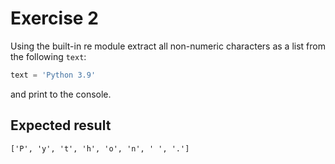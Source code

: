# Exercise 2

Using the built-in re module extract all non-numeric characters as a list from the following `text`:

```py
text = 'Python 3.9'
```

and print to the console.

## Expected result

```cmd
['P', 'y', 't', 'h', 'o', 'n', ' ', '.']
```
